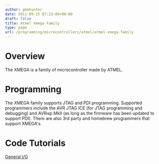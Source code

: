 ```yaml
---
author: gbmhunter
date: 2011-09-15 07:23:09+00:00
draft: false
title: Atmel Xmega Family
type: page
url: /programming/microcontrollers/atmel/atmel-xmega-family
---
```


# Overview

The XMEGA is a family of microcontroller made by ATMEL.

# Programming

The XMEGA family supports JTAG and PDI programming. Supported programmers include the AVR JTAG ICE (for JTAG programming and debugging) and AVRisp MkII (as long as the firmware has been updated to support PDI). There are also 3rd party and homebrew programmers that support XMEGA's.

# Code Tutorials

[General I/O](/programming/microcontrollers/atmel-xmega-family/atmel-xmega-general-io)
